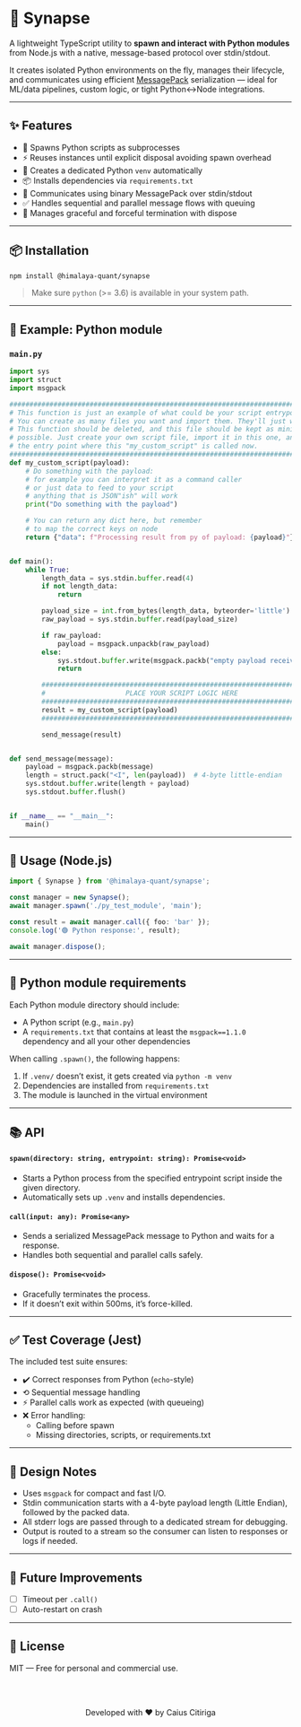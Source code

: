 # 🧬 Synapse

A lightweight TypeScript utility to **spawn and interact with Python modules** from Node.js with a native, message-based protocol over stdin/stdout.

It creates isolated Python environments on the fly, manages their lifecycle, and communicates using efficient [MessagePack](https://msgpack.org/index.html) serialization — ideal for ML/data pipelines, custom logic, or tight Python↔Node integrations.

---

## ✨ Features

- 🔄 Spawns Python scripts as subprocesses
- ⚡️ Reuses instances until explicit disposal avoiding spawn overhead
- 🐍 Creates a dedicated Python `venv` automatically
- 📦 Installs dependencies via `requirements.txt`
- 📡 Communicates using binary MessagePack over stdin/stdout
- ✅ Handles sequential and parallel message flows with queuing
- 🧹 Manages graceful and forceful termination with dispose

---

## 📦 Installation

```bash
npm install @himalaya-quant/synapse
```

> Make sure `python` (>= 3.6) is available in your system path.

---

## 🧪 Example: Python module

### `main.py`

```python
import sys
import struct
import msgpack

################################################################################
# This function is just an example of what could be your script entrypoint
# You can create as many files you want and import them. They'll just work.
# This function should be deleted, and this file should be kept as minimal as
# possible. Just create your own script file, import it in this one, and call
# the entry point where this "my_custom_script" is called now.
################################################################################
def my_custom_script(payload):
    # Do something with the payload:
    # for example you can interpret it as a command caller
    # or just data to feed to your script
    # anything that is JSON"ish" will work
    print("Do something with the payload")

    # You can return any dict here, but remember
    # to map the correct keys on node
    return {"data": f"Processing result from py of payload: {payload}"}


def main():
    while True:
        length_data = sys.stdin.buffer.read(4)
        if not length_data:
            return

        payload_size = int.from_bytes(length_data, byteorder='little')
        raw_payload = sys.stdin.buffer.read(payload_size)

        if raw_payload:
            payload = msgpack.unpackb(raw_payload)
        else:
            sys.stdout.buffer.write(msgpack.packb("empty payload received"))
            return

        ########################################################################
        #                    PLACE YOUR SCRIPT LOGIC HERE
        ########################################################################
        result = my_custom_script(payload)
        ########################################################################

        send_message(result)


def send_message(message):
    payload = msgpack.packb(message)
    length = struct.pack("<I", len(payload))  # 4-byte little-endian
    sys.stdout.buffer.write(length + payload)
    sys.stdout.buffer.flush()


if __name__ == "__main__":
    main()
```

---

## 🚀 Usage (Node.js)

```ts
import { Synapse } from '@himalaya-quant/synapse';

const manager = new Synapse();
await manager.spawn('./py_test_module', 'main');

const result = await manager.call({ foo: 'bar' });
console.log('🟢 Python response:', result);

await manager.dispose();
```

---

## 📁 Python module requirements

Each Python module directory should include:

- A Python script (e.g., `main.py`)
- A `requirements.txt` that contains at least the `msgpack==1.1.0` dependency 
and all your other dependencies

When calling `.spawn()`, the following happens:

1. If `.venv/` doesn’t exist, it gets created via `python -m venv`
2. Dependencies are installed from `requirements.txt`
3. The module is launched in the virtual environment

---

## 📚 API

#### `spawn(directory: string, entrypoint: string): Promise<void>`

- Starts a Python process from the specified entrypoint script inside the given directory.
- Automatically sets up `.venv` and installs dependencies.

#### `call(input: any): Promise<any>`

- Sends a serialized MessagePack message to Python and waits for a response.
- Handles both sequential and parallel calls safely.

#### `dispose(): Promise<void>`

- Gracefully terminates the process.
- If it doesn’t exit within 500ms, it’s force-killed.

---

## ✅ Test Coverage (Jest)

The included test suite ensures:

- ✔️ Correct responses from Python (`echo`-style)
- ⟲ Sequential message handling
- ⚡ Parallel calls work as expected (with queueing)
- ❌ Error handling:
    - Calling before spawn
    - Missing directories, scripts, or requirements.txt

---

## 🔑 Design Notes

- Uses `msgpack` for compact and fast I/O.
- Stdin communication starts with a 4-byte payload length (Little Endian), followed by the packed data.
- All stderr logs are passed through to a dedicated stream for debugging.
- Output is routed to a stream so the consumer can listen to responses or logs if needed.

---

## 🔮 Future Improvements

- [ ] Timeout per `.call()`
- [ ] Auto-restart on crash

---

## 📜 License

MIT — Free for personal and commercial use.

<br/>
<br/>
<p align="center">Developed with ❤️ by Caius Citiriga</p>
